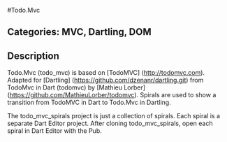 #Todo.Mvc

## Categories: MVC, Dartling, DOM

## Description

Todo.Mvc (todo_mvc) is based on [TodoMVC] (http://todomvc.com).
Adapted for [Dartling] (https://github.com/dzenanr/dartling.git) from TodoMvc in Dart (todomvc) 
by [Mathieu Lorber] (https://github.com/MathieuLorber/todomvc).
Spirals are used to show a transition from TodoMVC in Dart to Todo.Mvc in Dartling.

The todo_mvc_spirals project is just a collection of spirals.
Each spiral is a separate Dart Editor project. 
After cloning todo_mvc_spirals, open each spiral in Dart Editor with the Pub.




